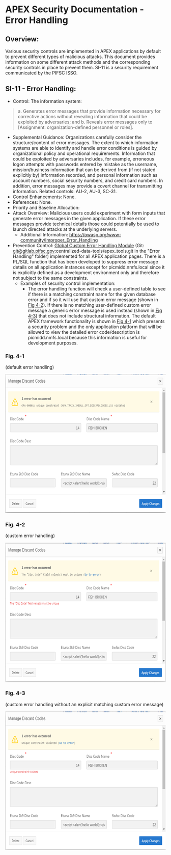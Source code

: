 # APEX Security Documentation - Error Handling

## Overview:
Various security controls are implemented in APEX applications by default to prevent different types of malicious attacks. This document provides information on some different attack methods and the corresponding security controls in place to prevent them. SI-11 is a security requirement communicated by the PIFSC ISSO.

## SI-11 - Error Handling:
-   Control: The information system:
> a\. Generates error messages that provide information necessary for corrective actions without revealing information that could be exploited by adversaries; and
b.  Reveals error messages only to \[Assignment: organization-defined personnel or roles\].
-   Supplemental Guidance: Organizations carefully consider the structure/content of error messages. The extent to which information systems are able to identify and handle error conditions is guided by organizational policy and operational requirements. Information that could be exploited by adversaries includes, for example, erroneous logon attempts with passwords entered by mistake as the username, mission/business information that can be derived from (if not stated explicitly by) information recorded, and personal information such as account numbers, social security numbers, and credit card numbers. In addition, error messages may provide a covert channel for transmitting information. Related controls: AU-2, AU-3, SC-31.
-   Control Enhancements: None.
-   References: None.
-   Priority and Baseline Allocation:
-   Attack Overview: Malicious users could experiment with form inputs that generate error messages in the given application. If these error messages provide technical details those could potentially be used to launch directed attacks at the underlying servers.
    -   Additional Information: https://owasp.org/www-community/Improper_Error_Handling
-   Prevention Control: [Global Custom Error Handling Module](https://gitlab.pifsc.gov/centralized-data-tools/apex_tools/-/tree/master/Error%20Handling) (Git: git@gitlab.pifsc.gov:centralized-data-tools/apex_tools.git in the "Error Handling" folder) implemented for all APEX application pages. There is a PL/SQL function that has been developed to suppress error message details on all application instances except for picmidd.nmfs.local since it is explicitly defined as a development environment only and therefore not subject to the same constraints.
    -   Examples of security control implementation:
        -   The error handling function will check a user-defined table to see if there is a matching constraint name for the given database error and if so it will use that custom error message (shown in [Fig 4-2](#fig.-4-2)). If there is no matching user-defined custom error message a generic error message is used instead (shown in [Fig 4-3](#fig.-4-3)) that does not include structural information. The default APEX framework functionality is shown in [Fig 4-1](#fig.-4-1) which presents a security problem and the only application platform that will be allowed to view the detailed error code/description is picmidd.nmfs.local because this information is useful for development purposes.

### Fig. 4-1
(default error handling)

<img src="images/apex_sec_error_handling_4-1.png" style="width:6.5in;height:4.54167in" />

### Fig. 4-2
(custom error handling)

<img src="images/apex_sec_error_handling_4-2.png" style="width:6.5in;height:4.54167in" />

### Fig. 4-3
(custom error handling without an explicit matching custom error message)

<img src="images/apex_sec_error_handling_4-3.png" style="width:6.5in;height:4.52778in" />
